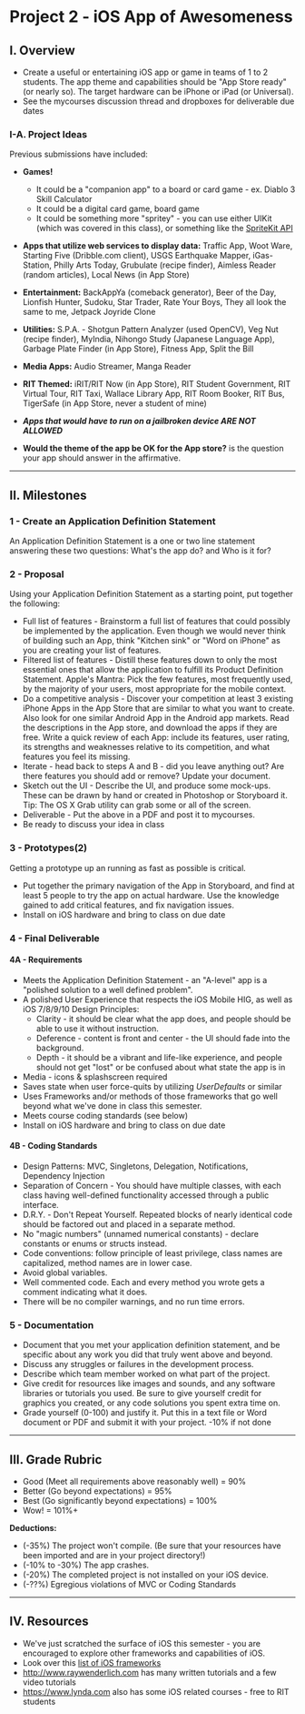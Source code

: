 # Project 2 - iOS App of Awesomeness

## I. Overview
- Create a useful or entertaining iOS app or game in teams of 1 to 2 students. The app theme and capabilities should be "App Store ready" (or nearly so). The target hardware can be iPhone or iPad (or Universal).
- See the mycourses discussion thread and dropboxes for deliverable due dates

### I-A. Project Ideas

Previous submissions have included:

- **Games!**
  - It could be a "companion app" to a board or card game - ex. Diablo 3 Skill Calculator
  - It could be a digital card game, board game
  - It could be something more "spritey"  - you can use either UIKit (which was covered in this class), or something like the [SpriteKit API](https://developer.apple.com/documentation/spritekit)
- **Apps that utilize web services to display data:** Traffic App, Woot Ware, Starting Five (Dribble.com client), USGS Earthquake Mapper, iGas-Station, Philly Arts Today, Grubulate (recipe finder), Aimless Reader (random articles), Local News (in App Store)
- **Entertainment:** BackAppYa (comeback generator), Beer of the Day, Lionfish Hunter, Sudoku, Star Trader, Rate Your Boys, They all look the same to me, Jetpack Joyride Clone
- **Utilities:** S.P.A. - Shotgun Pattern Analyzer (used OpenCV), Veg Nut (recipe finder), MyIndia, Nihongo Study (Japanese Language App), Garbage Plate Finder (in App Store), Fitness App, Split the Bill
- **Media Apps:** Audio Streamer, Manga Reader
- **RIT Themed:** iRIT/RIT Now (in App Store), RIT Student Government, RIT Virtual Tour, RIT Taxi, Wallace Library App, RIT Room Booker, RIT Bus, TigerSafe (in App Store, never a student of mine)

- ***Apps that would have to run on a jailbroken device ARE NOT ALLOWED***
- **Would the theme of the app be OK for the App store?** is the question your app should answer in the affirmative.

<hr> 

<a id="milestones"></a>
  
## II. Milestones

### 1 - Create an Application Definition Statement
An Application Definition Statement is a one or two line statement answering these two questions: What's the app do? and Who is it for?

### 2 - Proposal
Using your Application Definition Statement as a starting point, put together the following:

- Full list of features - Brainstorm a full list of features that could possibly be implemented by the application. Even though we would never think of building such an App, think "Kitchen sink" or "Word on iPhone" as you are creating your list of features.
- Filtered list of features - Distill these features down to only the most essential ones that allow the application to fulfill its Product Definition Statement. Apple's Mantra: Pick the few features, most frequently used, by the majority of your users, most appropriate for the mobile context.
- Do a competitive analysis - Discover your competition at least 3 existing iPhone Apps in the App Store that are similar to what you want to create. Also look for one similar Android App in the Android app markets. Read the descriptions in the App store, and download the apps if they are free. Write a quick review of each App: include its features, user rating, its strengths and weaknesses relative to its competition, and what features you feel its missing.
- Iterate - head back to steps A and B - did you leave anything out? Are there features you should add or remove? Update your document.
- Sketch out the UI - Describe the UI, and produce some mock-ups. These can be drawn by hand or created in Photoshop or Storyboard it. Tip: The OS X Grab utility can grab some or all of the screen.
- Deliverable - Put the above in a PDF and post it to mycourses.
- Be ready to discuss your idea in class

### 3 - Prototypes(2)
Getting a prototype up an running as fast as possible is critical.

- Put together the primary navigation of the App in Storyboard, and find at least 5 people to try the app on actual hardware. Use the knowledge gained to add critical features, and fix navigation issues.
- Install on iOS hardware and bring to class on due date

### 4 - Final Deliverable

#### 4A - Requirements
- Meets the Application Definition Statement - an "A-level" app is a "polished solution to a well defined problem".
- A polished User Experience that respects the iOS Mobile HIG, as well as iOS 7/8/9/10 Design Principles:
  - Clarity - it should be clear what the app does, and people should be able to use it without instruction.
  - Deference - content is front and center - the UI should fade into the background.
  - Depth - it should be a vibrant and life-like experience, and people should not get "lost" or be confused about what state the app is in
- Media - icons & splashscreen required
- Saves state when user force-quits by utilizing *UserDefaults* or similar
- Uses Frameworks and/or methods of those frameworks that go well beyond what we've done in class this semester.
- Meets course coding standards (see below)
- Install on iOS hardware and bring to class on due date


#### 4B - Coding Standards
- Design Patterns: MVC, Singletons, Delegation, Notifications, Dependency Injection
- Separation of Concern - You should have multiple classes, with each class having well-defined functionality accessed through a public interface.
- D.R.Y. - Don't Repeat Yourself. Repeated blocks of nearly identical code should be factored out and placed in a separate method.
- No "magic numbers" (unnamed numerical constants) - declare constants or enums or structs instead.
- Code conventions: follow principle of least privilege, class names are capitalized, method names are in lower case.
- Avoid global variables.
- Well commented code. Each and every method you wrote gets a comment indicating what it does.
- There will be no compiler warnings, and no run time errors.


### 5 - Documentation

- Document that you met your application definition statement, and be specific about any work you did that truly went above and beyond.
- Discuss any struggles or failures in the development process.
- Describe which team member worked on what part of the project.
- Give credit for resources like images and sounds, and any software libraries or tutorials you used. Be sure to give yourself credit for graphics you created, or any code solutions you spent extra time on.
- Grade yourself (0-100) and justify it. Put this in a text file or Word document or PDF and submit it with your project.
-10% if not done

<hr> 

## III. Grade Rubric

- Good (Meet all requirements above reasonably well) = 90%
- Better (Go beyond expectations) = 95%
- Best (Go significantly beyond expectations) = 100%
- Wow! = 101%+

**Deductions:**
- (-35%) The project won't compile. (Be sure that your resources have been imported and are in your project directory!)
- (-10% to -30%) The app crashes.
- (-20%) The completed project is not installed on your iOS device.
- (-??%) Egregious violations of MVC or Coding Standards

<!--
Milestones
Team member name(s), idea, and proposal due start of class Tuesday 4/25 (week 13) - post to mycourses dropbox. 15% deduction from final project 3 grade if not done.
Working Prototype #1 due start of class Tuesday 5/2 (week 14) - post to mycourses dropbox - install on iOS hardware and bring to class. 15% of off your final project 3 grade if not done.
Working Prototype #2 due start of class Tuesday 5/9 (week 15) - post to mycourses dropbox - install on iOS hardware and bring to class. 15% deduction from final project 3 grade if not done.
Final Version Due Finals Week during the scheduled final exam time (Tuesday 5/16 @ 10:15AM) - post to mycourses dropbox with your documentation - install on iOS hardware and bring to class. Late submissions will not be accepted.
** If you borrowed an iOS device from IGM, you must return it at the time of our final meeting - and don't forget the cable. **
-->

<hr> 

## IV. Resources
- We've just scratched the surface of iOS this semester - you are encouraged to explore other frameworks and capabilities of iOS.
- Look over this [list of iOS frameworks](https://developer.apple.com/documentation/)
- http://www.raywenderlich.com has many written tutorials and a few video tutorials
- https://www.lynda.com also has some iOS related courses - free to RIT students

